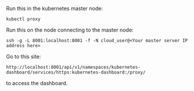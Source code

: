
Run this in the kubernetes master node:
```shell script
kubectl proxy
```

Run this on the node connecting to the master node:
```shell script
ssh -g -L 8001:localhost:8001 -f -N cloud_user@<Your master server IP address here>
```

Go to this site:
```http request
http://localhost:8001/api/v1/namespaces/kubernetes-dashboard/services/https:kubernetes-dashboard:/proxy/
```
to access the dashboard.
